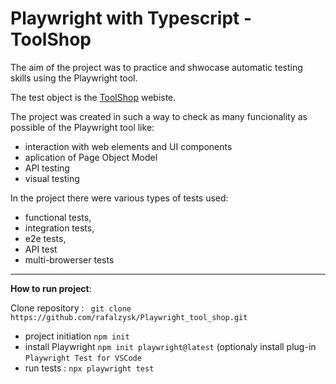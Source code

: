 
# **Playwright with Typescript - ToolShop**


The aim of the project was to practice and shwocase automatic testing skills using the Playwright tool. 

The test object is the  [ToolShop](https://practicesoftwaretesting.com/) webiste.

The project was created in such a way to check as many funcionality as possible of the Playwright tool like:

- interaction with web elements and UI components
- aplication of Page Object Model
- API testing
- visual testing 

 In the project there were various types of tests used:
- functional tests,
- integration tests,
- e2e tests, 
- API test
- multi-browerser tests

---------------------------------------------------------------------------
**How to run project**: 

 Clone repository :
 ``` git clone https://github.com/rafalzysk/Playwright_tool_shop.git```
 - project initiation `npm init`  
 - install Playwright `npm init playwright@latest`
   (optionaly install plug-in `Playwright Test for VSCode`
- run tests : `npx playwright test`
